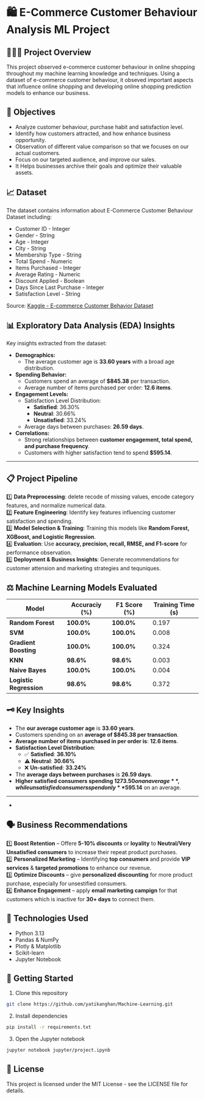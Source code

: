 # 🛍️ E-Commerce Customer Behaviour Analysis ML Project

##
## 👨🏻‍💻 Project Overview

 This project observed e-commerce customer behaviour in online shopping throughout my machine learning knowledge and techniques. Using a dataset of e-commerce customer behaviour, it obseved important aspects that influence online shopping and developing online shopping prediction models to enhance our business.
##

## 📌 Objectives

- Analyze customer behaviour, purchase habit and satisfaction level.
- Identify how customers attracted, and how enhance business opportunity.
- Observation of different value comparison so that we focuses on our actual customers.
- Focus on our targeted audience, and improve our sales.
- It Helps businesses archive their goals and optimize their valuable assets.
##
## 📈 Dataset

The dataset contains information about E-Commerce Customer Behaviour Dataset including:

- Customer ID - Integer
- Gender - String
- Age - Integer
- City - String
- Membership Type - String
- Total Spend - Numeric
- Items Purchased - Integer
- Average Rating - Numeric
- Discount Applied - Boolean
- Days Since Last Purchase - Integer
- Satisfaction Level - String

Source: [Kaggle - E-commerce Customer Behavior Dataset](https://www.kaggle.com/datasets/uom190346a/e-commerce-customer-behavior-dataset)

##

## 📊 Exploratory Data Analysis (EDA) Insights  
Key insights extracted from the dataset:

- **Demographics:**
  - The average customer age is **33.60 years** with a broad age distribution.
- **Spending Behavior:**
  - Customers spend an average of **$845.38** per transaction.
  - Average number of items purchased per order: **12.6 items**.
- **Engagement Levels:**
  - Satisfaction Level Distribution:
    - **Satisfied**: 36.30%
    - **Neutral**: 30.66%
    - **Unsatisfied**: 33.24%
  - Average days between purchases: **26.59 days**.
- **Correlations:**
  - Strong relationships between **customer engagement, total spend, and purchase frequency**.
  - Customers with higher satisfaction tend to spend **$595.14**.

---
##
## 📋 Project Pipeline  
1️⃣ **Data Preprocessing**: delete recode of missing values, encode category features, and normalize numerical data.  
2️⃣ **Feature Engineering**: Identify key features influencing customer satisfaction and spending.  
3️⃣ **Model Selection & Training**: Training this models like **Random Forest, XGBoost, and Logistic Regression**.  
4️⃣ **Evaluation**: Use **accuracy, precision, recall, RMSE, and F1-score** for performance observation.  
5️⃣ **Deployment & Business Insights**: Generate recommendations for customer attension and marketing strategies and tequniques.  

##

## ⚖️ Machine Learning Models Evaluated


| Model                 | Accuraciy (%) | F1 Score (%) | Training Time (s) |
|----------------------|-------------|-------------|----------------|
| **Random Forest**    | **100.0%**   | **100.0%**   | 0.197          |
| **SVM**             | **100.0%**   | **100.0%**   | 0.008          |
| **Gradient Boosting** | **100.0%**   | **100.0%**   | 0.324          |
| **KNN**              | **98.6%**    | **98.6%**    | 0.003          |
| **Naive Bayes**      | **100.0%**   | **100.0%**   | 0.004          |
| **Logistic Regression** | **98.6%** | **98.6%** | 0.372          |

##

## 🗝️ Key Insights  
- The **our average customer age** is **33.60 years**.  
- Customers spending on an **average of $845.38 per transaction**.  
- **Average number of items purchased in per order is**: **12.6 items**.  
- **Satisfaction Level Distribution**:  
  - ✅ **Satisfied**: **36.10%**  
  - ⚠️ **Neutral**: **30.66%**  
  - ❌ **Un-satisfied**: **33.24%**  
- The **average days between purchases** is **26.59 days**.  
- **Higher satisfied consumers spending $1273.50 on an average**, while unsatisfied consumers spend only **$595.14** on an average.  

---
- 
##

## 🗣 Business Recommendations  

1️⃣ **Boost Retention** – Offere **5-10% discounts** or **loyality** to **Neutral/Very Unsatisfied consumers** to increase their repeat product purchases.  
2️⃣ **Personalized Marketing** – Identifying **top consumers** and provide **VIP services** & **targeted promotions** to enhance our revenue.  
3️⃣ **Optimize Discounts** – give **personalized discounting** for more product purchase, especially for unsestified consumers.  
4️⃣ **Enhance Engagement** – apply **email marketing campign** for that customers which is inactive for **30+ days** to connect them.  

## 🤖 Technologies Used

- Python 3.13
- Pandas & NumPy
- Plotly & Matplotlib
- Scikit-learn
- Jupyter Notebook
##
## 🚀 Getting Started

1. Clone this repository
```bash
git clone https://github.com/yatikanghan/Machine-Learning.git
```

2. Install dependencies
```bash
pip install -r requirements.txt
```

3. Open the Jupyter notebook
```bash
jupyter notebook jupyter/project.ipynb
```
##
## 📝 License

This project is licensed under the MIT License - see the LICENSE file for details.
